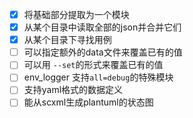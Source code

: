 - [x] 将基础部分提取为一个模块
- [x] 从某个目录中读取全部的json并合并它们
- [x] 从某个目录下寻找用例
- [ ] 可以指定额外的data文件来覆盖已有的值
- [ ] 可以用 `--set`的形式来覆盖已有的值
- [ ] env_logger 支持`all=debug`的特殊模块
- [ ] 支持yaml格式的数据定义
- [ ] 能从scxml生成plantuml的状态图